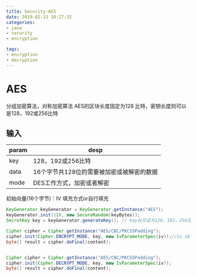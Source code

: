 ```yaml
---
title: Security-AES
date: 2019-02-13 10:27:32  
categories:  
- java
- security
- encryption

tags:  
- encryption
- decryption
---
```

# AES
分组加密算法，对称加密算法
AES的区块长度固定为128 比特，密钥长度则可以是128，192或256比特
## 输入
| param | desp |
| --- | --- |
| key  | 128，192或256比特 |
| data | 16个字节共128位的需要被加密或被解密的数据 |
| mode | DES工作方式，加密或者解密 |

初始向量(16个字节)：IV
填充方式or自行填充  
<!-- more -->
```java
KeyGenerator keyGenerator = KeyGenerator.getInstance("AES");
keyGenerator.init(128, new SecureRandom(keyBytes));
SecretKey key = keyGenerator.generateKey(); // key长可设为128，192，256位，这里只能设为128

Cipher cipher = Cipher.getInstance("AES/CBC/PKCS5Padding");
cipher.init(Cipher.ENCRYPT_MODE, key, new IvParameterSpec(iv));//iv 16字节初始向量
byte[] result = cipher.doFinal(content);


Cipher cipher = Cipher.getInstance("AES/CBC/PKCS5Padding");
cipher.init(Cipher.DECRYPT_MODE, key, new IvParameterSpec(iv));
byte[] result = cipher.doFinal(content);
```
